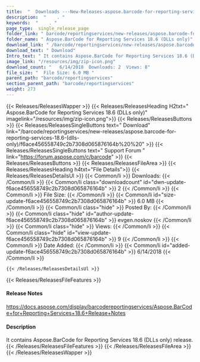 ```yaml
---
title:  "  Downloads ---New-Releases-aspose.barcode-for-reporting-services-18.6-(dlls-only) . " 
description:  "    . " 
keywords:  "    . " 
page_type:  single_release_page
folder_link: " barcode/reportingservices/new-releases/aspose.barcode-for-reporting-services-18.6-(dlls-only)/"
folder_name: " Aspose.BarCode for Reporting Services 18.6 (DLLs only)"
download_link: " /barcode/reportingservices/new-releases/aspose.barcode-for-reporting-services-18.6-(dlls-only)/f6ace456558749c2b7308d065876164b"
download_text: " Download"
Intro_text: " It contains Aspose.BarCode for Reporting Services 18.6 (DLLs only) release."
image_link: "/resources/img/zip-icon.png"
download_count: "   6/14/2018  Downloads: 2  Views: 8"
file_size: "  File Size: 6.0 MB "
parent_path: "barcode/reportingservices"
section_parent_path: "barcode/reportingservices"
weight: 273
---
```


{{< Releases/ReleasesWapper >}}
  {{< Releases/ReleasesHeading H2txt=" Aspose.BarCode for Reporting Services 18.6 (DLLs only)" imagelink="/resources/img/zip-icon.png">}}
  {{< Releases/ReleasesButtons >}}
    {{< Releases/ReleasesSingleButtons text=" Download" link="/barcode/reportingservices/new-releases/aspose.barcode-for-reporting-services-18.6-(dlls-only)/f6ace456558749c2b7308d065876164b%20%20" >}}
    {{< Releases/ReleasesSingleButtons text=" Support Forum " link="https://forum.aspose.com/c/barcode" >}}
  {{< Releases/ReleasesButtons >}}
  {{< Releases/ReleasesFileArea >}}
    {{< Releases/ReleasesHeading h4txt="File Details">}}
    {{< Releases/ReleasesDetailsUl >}}
            {{< Common/li  >}} Downloads: {{< /Common/li >}} 
      {{< Common/li class="downloadcount" id="dwn-update-f6ace456558749c2b7308d065876164b" >}} 2 {{< /Common/li >}} 
      {{< Common/li  >}} File Size: {{< /Common/li >}} 
      {{< Common/li id="size-update-f6ace456558749c2b7308d065876164b" >}} 6.0 MB {{< /Common/li >}} 
      {{< Common/li  class="hide" >}} Posted By: {{< /Common/li >}} 
      {{< Common/li class="hide" id="author-update-f6ace456558749c2b7308d065876164b" >}} evgen.noskov {{< /Common/li >}} 
      {{< Common/li class="hide"  >}} Views: {{< /Common/li >}} 
      {{< Common/li class="hide" id="view-update-f6ace456558749c2b7308d065876164b" >}} 9 {{< /Common/li >}} 
      {{< Common/li  >}} Date Added: {{< /Common/li >}} 
      {{< Common/li id="added-update-f6ace456558749c2b7308d065876164b" >}} 6/14/2018 {{< /Common/li >}} 

    {{< /Releases/ReleasesDetailsUl >}}

  {{< Releases/ReleasesFileFeatures >}}
      <h4>Release Notes</h4><div><a href="https://docs.aspose.com/display/barcodereportingservices/Aspose.BarCode+for+Reporting+Services+18.6+Release+Notes">https://docs.aspose.com/display/barcodereportingservices/Aspose.BarCode+for+Reporting+Services+18.6+Release+Notes</a></div><h4>Description</h4><div class="HTMLDescription">It contains Aspose.BarCode for Reporting Services 18.6 (DLLs only) release.</div>
  {{< /Releases/ReleasesFileFeatures >}}
 {{< /Releases/ReleasesFileArea >}}
{{< /Releases/ReleasesWapper >}}


